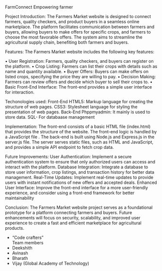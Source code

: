 FarmConnect
Empowering farmer






Project Introduction:
The Farmers Market website is designed to connect farmers, quality checkers, and product buyers in a seamless online marketplace. The platform facilitates communication between farmers and buyers, allowing buyers to make offers for specific crops, and farmers to choose the most favorable offers. The system aims to streamline the agricultural supply chain, benefiting both farmers and buyers.

Features:
The Farmers Market website includes the following key features:

•	User Registration: Farmers, quality checkers, and buyers can register on the platform.
•	Crop Listing: Farmers can list their crops with details such as name and quantity available.
•	Buyer Offers: Buyers can make offers on listed crops, specifying the price they are willing to pay.
•	Decision Making: Farmers can review offers and decide which buyer to sell their crops to.
•	Basic Front-End Interface: The front-end provides a simple user interface for interaction.

Techonologies used:
Front-End
HTML5: Markup language for creating the structure of web pages.
CSS3: Stylesheet language for styling the presentation of web pages.
Back-End
Phppmyadmin: It mainly is used to store data.
SQL- For databaase management

Implementation:
The front-end consists of a basic HTML file (index.html) that provides the structure of the website. The front-end logic is handled by a JavaScript file . The back-end is built using Node.js and Express.js in the server.js file. The server serves static files, such as HTML and JavaScript, and provides a simple API endpoint to fetch crop data.

Future Improvements:
User Authentication: Implement a secure authentication system to ensure that only authorized users can access and interact with the platform.
Database Integration: Integrate a database to store user information, crop listings, and transaction history for better data management.
Real-Time Updates: Implement real-time updates to provide users with instant notifications of new offers and accepted deals.
Enhanced User Interface: Improve the front-end interface for a more user-friendly experience, and consider using a front-end framework for better maintainability

Conclusion:
The Farmers Market website project serves as a foundational prototype for a platform connecting farmers and buyers. Future enhancements will focus on security, scalability, and improved user experience to create a fast and efficient marketplace for agricultural products.

                                                           
-	“Code crafters”  
Team members
-	Deekshith
-	Avinash
-	Bharath
-	Vijay
    (Global Academy of Technology)
 	
